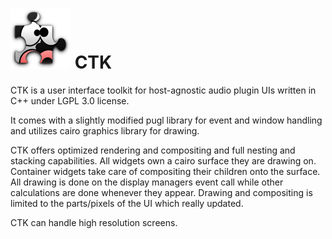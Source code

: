 # ![CTK Logo](CTK.png "CTK Logo") CTK

CTK is a user interface toolkit for host-agnostic audio plugin UIs written
in C++ under LGPL 3.0 license.

It comes with a slightly modified pugl library for event and window handling
and utilizes cairo graphics library for drawing.

CTK offers optimized rendering and compositing and full nesting and stacking
capabilities. All widgets own a cairo surface they are drawing on. Container
widgets take care of compositing their children onto the surface. All drawing
is done on the display managers event call while other calculations are done
whenever they appear. Drawing and compositing is limited to the parts/pixels
of the UI which really updated.

CTK can handle high resolution screens.

